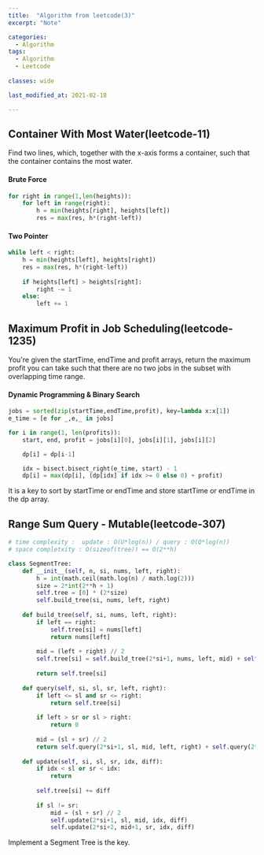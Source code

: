 ```yaml
---
title:  "Algorithm from leetcode(3)"
excerpt: "Note"

categories:
  - Algorithm
tags:
  - Algorithm
  - Leetcode
  
classes: wide

last_modified_at: 2021-02-18

---
```


## Container With Most Water(leetcode-11)

Find two lines, which, together with the x-axis forms a container, such that the container contains the most water.

#### Brute Force
``` python
for right in range(1,len(heights)):
    for left in range(right):
        h = min(heights[right], heights[left])
        res = max(res, h*(right-left))
```

#### Two Pointer
``` python
while left < right:
    h = min(heights[left], heights[right])
    res = max(res, h*(right-left))
    
    if heights[left] > heights[right]:
        right -= 1
    else:
        left += 1
```

## Maximum Profit in Job Scheduling(leetcode-1235)

You're given the startTime, endTime and profit arrays, return the maximum profit you can take such that there are no two jobs in the subset with overlapping time range.

#### Dynamic Programming & Binary Search
``` python
jobs = sorted(zip(startTime,endTime,profit), key=lambda x:x[1])
e_time = [e for _,e,_ in jobs]

for i in range(1, len(profits)):
    start, end, profit = jobs[i][0], jobs[i][1], jobs[i][2]

    dp[i] = dp[i-1]

    idx = bisect.bisect_right(e_time, start) - 1
    dp[i] = max(dp[i], (dp[idx] if idx >= 0 else 0) + profit)
```

It is a key to sort by startTime or endTime and store startTime or endTime in the dp array.

## Range Sum Query - Mutable(leetcode-307)

``` python
# time complexity :  update : O(U*log(n)) / query : O(Q*log(n))
# space completxity : O(sizeof(tree)) == O(2**h)

class SegmentTree:
    def __init__(self, n, si, nums, left, right):
        h = int(math.ceil(math.log(n) / math.log(2)))
        size = 2*int(2**h + 1)
        self.tree = [0] * (2*size)
        self.build_tree(si, nums, left, right)
        
    def build_tree(self, si, nums, left, right):
        if left == right:
            self.tree[si] = nums[left]
            return nums[left]
        
        mid = (left + right) // 2
        self.tree[si] = self.build_tree(2*si+1, nums, left, mid) + self.build_tree(2*si+2, nums, mid+1, right)
        
        return self.tree[si]
        
    def query(self, si, sl, sr, left, right):
        if left <= sl and sr <= right:
            return self.tree[si]
        
        if left > sr or sl > right:
            return 0
        
        mid = (sl + sr) // 2
        return self.query(2*si+1, sl, mid, left, right) + self.query(2*si+2, mid+1, sr, left, right)
    
    def update(self, si, sl, sr, idx, diff):
        if idx < sl or sr < idx:
            return
        
        self.tree[si] += diff
        
        if sl != sr:
            mid = (sl + sr) // 2
            self.update(2*si+1, sl, mid, idx, diff)
            self.update(2*si+2, mid+1, sr, idx, diff)
```

Implement a Segment Tree is the key.